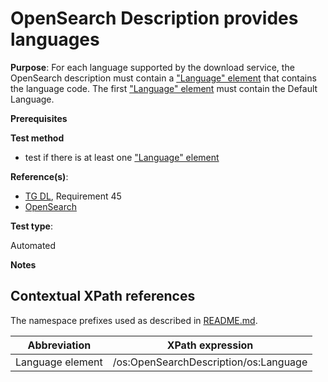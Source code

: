 # OpenSearch Description provides languages

**Purpose**:
For each language supported by the download service, the OpenSearch description must contain a ["Language" element](#languageelement) that contains the language code. The first ["Language" element](#languageelement) must contain the Default Language.

**Prerequisites**

**Test method**

* test if there is at least one ["Language" element](#languageelement)

**Reference(s)**:

* [TG DL](./README.md#ref_TG_DL), Requirement 45
* [OpenSearch](./README.md#ref_opensearch)

**Test type**:

Automated

**Notes**

## Contextual XPath references

The namespace prefixes used as described in [README.md](./README.md#namespaces).

Abbreviation                                               |  XPath expression
---------------------------------------------------------- | -------------------------------------------------------------------------
Language element <a name="languageelement"></a> | /os:OpenSearchDescription/os:Language

